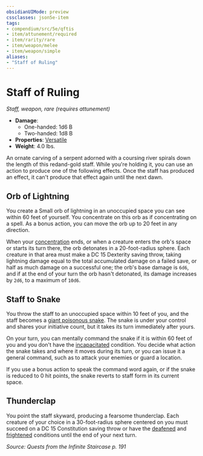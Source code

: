 ```yaml
---
obsidianUIMode: preview
cssclasses: json5e-item
tags:
- compendium/src/5e/qftis
- item/attunement/required
- item/rarity/rare
- item/weapon/melee
- item/weapon/simple
aliases: 
- "Staff of Ruling"
---
```

# Staff of Ruling
*Staff, weapon, rare (requires attunement)*  

- **Damage**:
  - One-handed: 1d6 B
  - Two-handed: 1d8 B
- **Properties**: [Versatile](Mechanics/Rules/item-properties.md#Versatile)
- **Weight**: 4.0 lbs.

An ornate carving of a serpent adorned with a coursing river spirals down the length of this redand-gold staff. While you're holding it, you can use an action to produce one of the following effects. Once the staff has produced an effect, it can't produce that effect again until the next dawn.

## Orb of Lightning

You create a Small orb of lightning in an unoccupied space you can see within 60 feet of yourself. You concentrate on this orb as if concentrating on a spell. As a bonus action, you can move the orb up to 20 feet in any direction.

When your [concentration](Mechanics/Rules/conditions.md#Concentration) ends, or when a creature enters the orb's space or starts its turn there, the orb detonates in a 20-foot-radius sphere. Each creature in that area must make a DC 15 Dexterity saving throw, taking lightning damage equal to the total accumulated damage on a failed save, or half as much damage on a successful one; the orb's base damage is `6d6`, and if at the end of your turn the orb hasn't detonated, its damage increases by `2d6`, to a maximum of `10d6`.

## Staff to Snake

You throw the staff to an unoccupied space within 10 feet of you, and the staff becomes a [giant poisonous snake](Mechanics/bestiary/beast/giant-poisonous-snake.md). The snake is under your control and shares your initiative count, but it takes its turn immediately after yours.

On your turn, you can mentally command the snake if it is within 60 feet of you and you don't have the [incapacitated](Mechanics/Rules/conditions.md#Incapacitated) condition. You decide what action the snake takes and where it moves during its turn, or you can issue it a general command, such as to attack your enemies or guard a location.

If you use a bonus action to speak the command word again, or if the snake is reduced to 0 hit points, the snake reverts to staff form in its current space.

## Thunderclap

You point the staff skyward, producing a fearsome thunderclap. Each creature of your choice in a 30-foot-radius sphere centered on you must succeed on a DC 15 Constitution saving throw or have the [deafened](Mechanics/Rules/conditions.md#Deafened) and [frightened](Mechanics/Rules/conditions.md#Frightened) conditions until the end of your next turn.

*Source: Quests from the Infinite Staircase p. 191*